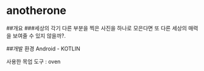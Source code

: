 # anotherone

##개요
###세상의 각기 다른 부분을 찍은 사진을 하나로 모은다면 또 다른 세상의 매력을 보여줄 수 있지 않을까?.


##개발 환경
Android - KOTLIN

사용한 목업 도구 : oven
